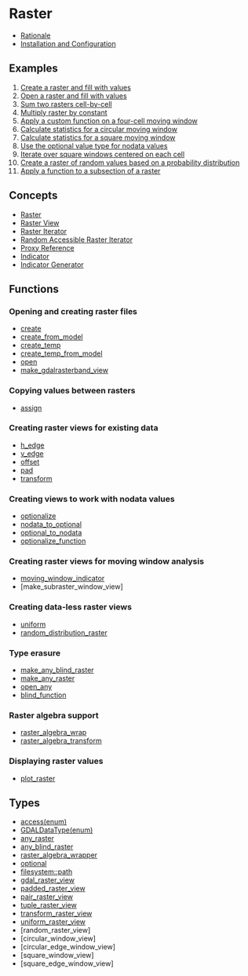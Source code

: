 # Raster
- [Rationale](./rationale.md)
- [Installation and Configuration](./installation_configuration.md)

## Examples
1. [Create a raster and fill with values](./examples/example_1.md)
2. [Open a raster and fill with values](./examples/example_2.md)
3. [Sum two rasters cell-by-cell](./examples/example_3.md)
4. [Multiply raster by constant](./examples/example_4.md)
5. [Apply a custom function on a four-cell moving window ](./examples/example_5.md)
6. [Calculate statistics for a circular moving window](./examples/example_6.md)
7. [Calculate statistics for a square moving window](./examples/example_7.md)
8. [Use the optional value type for nodata values](./examples/example_8.md)
9. [Iterate over square windows centered on each cell](./examples/example_9.md)
10. [Create a raster of random values based on a probability distribution](./examples/example_10.md)
11. [Apply a function to a subsection of a raster](./examples/example_11.md)

## Concepts
- [Raster](./concepts/raster.md)
- [Raster View](./concepts/raster_view.md)
- [Raster Iterator](./concepts/raster_iterator.md)
- [Random Accessible Raster Iterator](./concepts/random_accessible_raster_iterator.md)
- [Proxy Reference](./concepts/proxy_reference.md)
- [Indicator](./concepts/indicator.md)
- [Indicator Generator](./concepts/indicator_generator.md)

## Functions

### Opening and creating raster files
- [create](./functions/create.md)
- [create_from_model](./functions/create_from_model.md)
- [create_temp](./functions/create_temp.md)
- [create_temp_from_model](./functions/create_temp_from_model.md)
- [open](./functions/open.md)
- [make_gdalrasterband_view](./functions/make_gdalrasterband_view.md)

### Copying values between rasters
- [assign](./functions/assign.md)

### Creating raster views for existing data
- [h_edge](./functions/h_edge.md)
- [v_edge](./functions/v_edge.md)
- [offset](./functions/offset.md)
- [pad](./functions/pad.md)
- [transform](./functions/transform.md)

### Creating views to work with nodata values
- [optionalize](./functions/optionalize.md)
- [nodata_to_optional](./functions/nodata_to_optional.md)
- [optional_to_nodata](./functions/optional_to_nodata.md)
- [optionalize_function](./functions/optionalize_function.md)

### Creating raster views for moving window analysis
- [moving_window_indicator](./functions/moving_window_indicator.md)
- [make_subraster_window_view]

### Creating data-less raster views
- [uniform](./functions/uniform.md)
- [random_distribution_raster](./functions/random_distribution_raster.md)

### Type erasure
- [make_any_blind_raster](./functions/make_any_blind_raster.md)
- [make_any_raster](./functions/make_any_raster.md)
- [open_any](./functions/open_any.md)
- [blind_function](./functions/blind_function.md)

### Raster algebra support
- [raster_algebra_wrap](./functions/raster_algebra_wrap.md)
- [raster_algebra_transform](./functions/raster_algebra_transform.md)

### Displaying raster values
- [plot_raster](./functions/plot_raster.md)


## Types
- [access(enum)](./types/access.md)
- [GDALDataType(enum)](./types/gdal_data_type.md)
- [any_raster](./types/any_raster.md)
- [any_blind_raster](./types/any_blind_raster.md)
- [raster_algebra_wrapper](./types/raster_algebra_wrapper.md)
- [optional](./types/optional.md)
- [filesystem::path](./types/path.md)
- [gdal_raster_view](./types/gdal_raster_view.md)
- [padded_raster_view](./types/padded_raster_view.md)
- [pair_raster_view](./types/pair_raster_view.md)
- [tuple_raster_view](./types/tuple_raster_view.md)
- [transform_raster_view](./types/transform_raster_view.md)
- [uniform_raster_view](./types/uniform_raster_view.md)
- [random_raster_view]
- [circular_window_view]
- [circular_edge_window_view]
- [square_window_view]
- [square_edge_window_view]











